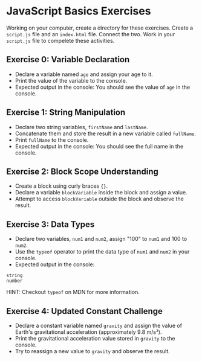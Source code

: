 # JavaScript Basics Exercises
Working on your computer, create a directory for these exercises. Create a `script.js` file and an `index.html` file. Connect the two. Work in your `script.js` file to compelete these activities.

## Exercise 0: Variable Declaration

- Declare a variable named `age` and assign your age to it.
- Print the value of the variable to the console.
- Expected output in the console: You should see the value of `age` in the console.

## Exercise 1: String Manipulation

- Declare two string variables, `firstName` and `lastName`.
- Concatenate them and store the result in a new variable called `fullName`.
- Print `fullName` to the console.
- Expected output in the console: You should see the full name in the console.

## Exercise 2: Block Scope Understanding

- Create a block using curly braces `{}`.
- Declare a variable `blockVariable` inside the block and assign a value.
- Attempt to access `blockVariable` outside the block and observe the result.

## Exercise 3: Data Types

- Declare two variables, `num1` and `num2`, assign "100" to `num1` and 100 to `num2`.
- Use the `typeof` operator to print the data type of `num1` and `num2` in your console.
- Expected output in the console: 
```
string 
number
```
HINT: Checkout `typeof` on MDN for more information.

## Exercise 4: Updated Constant Challenge

- Declare a constant variable named `gravity` and assign the value of Earth's gravitational acceleration (approximately 9.8 m/s²).
- Print the gravitational acceleration value stored in `gravity` to the console.
- Try to reassign a new value to `gravity` and observe the result.
